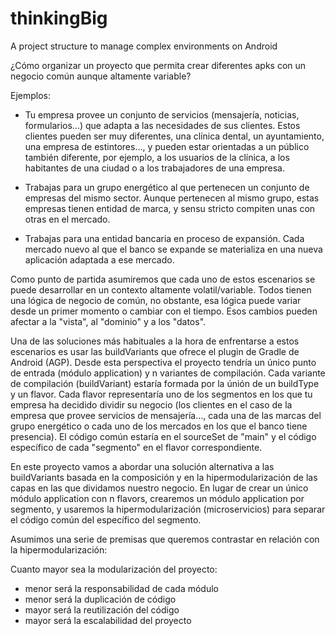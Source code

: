 # thinkingBig
A project structure to manage complex environments on Android

¿Cómo organizar un proyecto que permita crear diferentes apks con un negocio común aunque altamente variable?

Ejemplos:

 * Tu empresa provee un conjunto de servicios (mensajería, noticias, formularios...) que adapta a las necesidades
   de sus clientes. Estos clientes pueden ser muy diferentes, una clínica dental, un ayuntamiento, una empresa de
   estintores..., y pueden estar orientadas a un público también diferente, por ejemplo, a los usuarios de la clínica, 
   a los habitantes de una ciudad o a los trabajadores de una empresa.

 * Trabajas para un grupo energético al que pertenecen un conjunto de empresas del mismo sector. Aunque pertenecen
   al mismo grupo, estas empresas tienen entidad de marca, y sensu stricto compiten unas con otras en el mercado.

 * Trabajas para una entidad bancaria en proceso de expansión. Cada mercado nuevo al que el banco se expande 
   se materializa en una nueva aplicación adaptada a ese mercado.

Como punto de partida asumiremos que cada uno de estos escenarios se puede desarrollar en un contexto altamente 
volatil/variable. Todos tienen una lógica de negocio de común, no obstante, esa lógica puede variar desde un 
primer momento o cambiar con el tiempo. Esos cambios pueden afectar a la "vista", al "dominio" y a los "datos".

Una de las soluciones más habituales a la hora de enfrentarse a estos escenarios es usar las buildVariants que 
ofrece el plugin de Gradle de Android (AGP). Desde esta perspectiva el proyecto tendría un único punto de entrada
(módulo application) y n variantes de compilación. Cada variante de compilación (buildVariant) estaría formada por
la únión de un buildType y un flavor. Cada flavor representaría uno de los segmentos en los que tu 
empresa ha decidido dividir su negocio (los clientes en el caso de la empresa que provee servicios de mensajería...,
cada una de las marcas del grupo energético o cada uno de los mercados en los que el banco tiene presencia). 
El código común estaría en el sourceSet de "main" y el código específico de cada "segmento" en el flavor correspondiente.

En este proyecto vamos a abordar una solución alternativa a las buildVariants basada en la composición y en la
hipermodularización de las capas en las que dividamos nuestro negocio. En lugar de crear un único módulo application
con n flavors, crearemos un módulo application por segmento, y usaremos la hipermodularización (microservicios) para 
separar el código común del específico del segmento.

Asumimos una serie de premisas que queremos contrastar en relación con la hipermodularización:

Cuanto mayor sea la modularización del proyecto:
 * menor será la responsabilidad de cada módulo
 * menor será la duplicación de código
 * mayor será la reutilización del código
 * mayor será la escalabilidad del proyecto